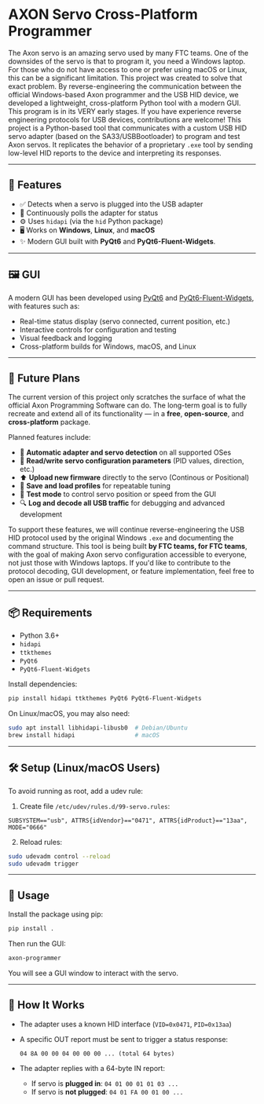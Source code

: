 
# AXON Servo Cross-Platform Programmer

The Axon servo is an amazing servo used by many FTC teams. One of the downsides of the servo is that to program it, you need a Windows laptop. For those who do not have access to one or prefer using macOS or Linux, this can be a significant limitation. This project was created to solve that exact problem. By reverse-engineering the communication between the official Windows-based Axon programmer and the USB HID device, we developed a lightweight, cross-platform Python tool with a modern GUI.
This program is in its VERY early stages. If you have experience reverse engineering protocols for USB devices, contributions are welcome!
This project is a Python-based tool that communicates with a custom USB HID servo adapter (based on the SA33/USBBootloader) to program and test Axon servos.
It replicates the behavior of a proprietary `.exe` tool by sending low-level HID reports to the device and interpreting its responses.

---

## 🔧 Features

- ✅ Detects when a servo is plugged into the USB adapter
- 🔄 Continuously polls the adapter for status
- ⚙️ Uses `hidapi` (via the `hid` Python package)
- 🖥️ Works on **Windows**, **Linux**, and **macOS**
- ✨ Modern GUI built with **PyQt6** and **PyQt6-Fluent-Widgets**.

---

## 🖼️ GUI

A modern GUI has been developed using [PyQt6](https://pypi.org/project/PyQt6/) and [PyQt6-Fluent-Widgets](https://pypi.org/project/PyQt6-Fluent-Widgets/), with features such as:

* Real-time status display (servo connected, current position, etc.)
* Interactive controls for configuration and testing
* Visual feedback and logging
* Cross-platform builds for Windows, macOS, and Linux

---

## 🚧 Future Plans

The current version of this project only scratches the surface of what the official Axon Programming Software can do. The long-term goal is to fully recreate and extend all of its functionality — in a **free**, **open-source**, and **cross-platform** package.

Planned features include:

* 🔌 **Automatic adapter and servo detection** on all supported OSes
* 🔄 **Read/write servo configuration parameters** (PID values, direction, etc.)
* ⬆️ **Upload new firmware** directly to the servo (Continous or Positional)
* 💾 **Save and load profiles** for repeatable tuning
* 🧪 **Test mode** to control servo position or speed from the GUI
* 🔍 **Log and decode all USB traffic** for debugging and advanced development

To support these features, we will continue reverse-engineering the USB HID protocol used by the original Windows `.exe` and documenting the command structure.
This tool is being built **by FTC teams, for FTC teams**, with the goal of making Axon servo configuration accessible to everyone, not just those with Windows laptops.
If you'd like to contribute to the protocol decoding, GUI development, or feature implementation, feel free to open an issue or pull request.

---

## 📦 Requirements

- Python 3.6+
- `hidapi`
- `ttkthemes`
- `PyQt6`
- `PyQt6-Fluent-Widgets`

Install dependencies:

```bash
pip install hidapi ttkthemes PyQt6 PyQt6-Fluent-Widgets
```

On Linux/macOS, you may also need:

```bash
sudo apt install libhidapi-libusb0  # Debian/Ubuntu
brew install hidapi                 # macOS
```

---

## 🛠️ Setup (Linux/macOS Users)

To avoid running as root, add a udev rule:

1. Create file `/etc/udev/rules.d/99-servo.rules`:

```text
SUBSYSTEM=="usb", ATTRS{idVendor}=="0471", ATTRS{idProduct}=="13aa", MODE="0666"
```

2. Reload rules:

```bash
sudo udevadm control --reload
sudo udevadm trigger
```

---

## 🚀 Usage

Install the package using pip:
```bash
pip install .
```

Then run the GUI:

```bash
axon-programmer
```

You will see a GUI window to interact with the servo.

---

## 🧪 How It Works

* The adapter uses a known HID interface (`VID=0x0471`, `PID=0x13aa`)

* A specific OUT report must be sent to trigger a status response:

  ```
  04 8A 00 00 04 00 00 00 ... (total 64 bytes)
  ```

* The adapter replies with a 64-byte IN report:

  * If servo is **plugged in**: `04 01 00 01 01 03 ...`
  * If servo is **not plugged**: `04 01 FA 00 01 00 ...`
